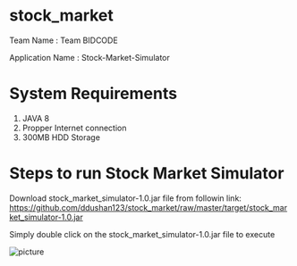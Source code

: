 # stock_market

Team Name : Team BIDCODE

Application Name : Stock-Market-Simulator 



# System Requirements 

1. JAVA 8
2. Propper Internet connection
3. 300MB HDD Storage


# Steps to run Stock Market Simulator

Download stock_market_simulator-1.0.jar file from followin link: https://github.com/ddushan123/stock_market/raw/master/target/stock_market_simulator-1.0.jar

Simply double click on the stock_market_simulator-1.0.jar file to execute


![picture](Screenshot.png)
